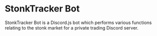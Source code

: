 # StonkTracker Bot

StonkTracker Bot is a Discord.js bot which performs various functions relating to the stonk market for a private trading Discord server.
